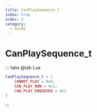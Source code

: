 ```yaml
---
title: CanPlaySequence_t
index: true
order: 2
category:
  - Guide
---
```


# CanPlaySequence_t
::: tabs
@tab Lua
```lua
CanPlaySequence_t = {
    CANNOT_PLAY = 0x0,
    CAN_PLAY_NOW = 0x1,
    CAN_PLAY_ENQUEUED = 0x2
}
```
:::